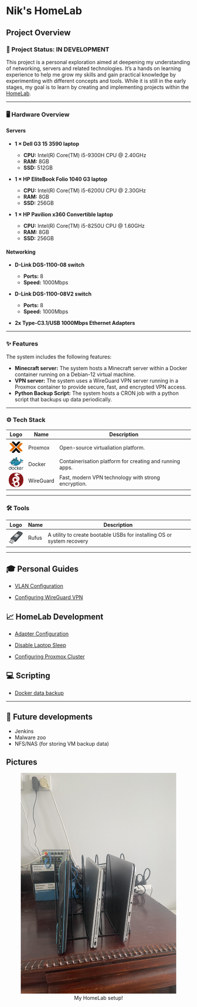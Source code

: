 # Nik's HomeLab

## Project Overview

### 🚀 Project Status: **IN DEVELOPMENT**

This project is a personal exploration aimed at deepening my understanding of networking, servers and related technologies. It’s a hands on learning experience to help me grow my skills and gain practical knowledge by experimenting with different concepts and tools. While it is still in the early stages, my goal is to learn by creating and implementing projects within the [HomeLab](https://en.wikipedia.org/wiki/Home_server).

---

### 🖥️ Hardware Overview

#### Servers
- **1 × Dell G3 15 3590 laptop**  
  - **CPU:** Intel(R) Core(TM) i5-9300H CPU @ 2.40GHz  
  - **RAM:** 8GB  
  - **SSD:** 512GB  

- **1 × HP EliteBook Folio 1040 G3 laptop**  
  - **CPU:** Intel(R) Core(TM) i5-6200U CPU @ 2.30GHz  
  - **RAM:** 8GB  
  - **SSD:** 256GB 

- **1 × HP Pavilion x360 Convertible laptop**  
  - **CPU:** Intel(R) Core(TM) i5-8250U CPU @ 1.60GHz
  - **RAM:** 8GB  
  - **SSD:** 256GB

#### Networking
- **D-Link DGS-1100-08 switch**  
  - **Ports:** 8  
  - **Speed:** 1000Mbps

- **D-Link DGS-1100-08V2 switch**  
  - **Ports:** 8  
  - **Speed:** 1000Mbps  

- **2x Type-C3.1/USB 1000Mbps Ethernet Adapters**

---

### ✨ Features

The system includes the following features:
- **Minecraft server:** The system hosts a Minecraft server within a Docker container running on a Debian-12 virtual machine.
- **VPN server:** The system uses a WireGuard VPN server running in a Proxmox container to provide secure, fast, and encrypted VPN access.
- **Python Backup Script:** The system hosts a CRON job with a python script that backups up data periodically.

---

### ⚙️ Tech Stack  

| Logo                                                                                 | Name      | Description                      |
|--------------------------------------------------------------------------------------|------------|----------------------------------|
| <img src="Images/proxmox_logo.png" alt="Proxmox Logo" width="40" />                  | Proxmox   | Open-source virtualiation platform. |
| <img src="Images/docker_logo.png" alt="Docker Logo" width="40" />                   | Docker    | Containerisation platform for creating and running apps. |
| <img src="Images/wireguard_logo.png" alt="WireGuard Logo" width="40" />              | WireGuard | Fast, modern VPN technology with strong encryption. |

---

### 🛠️ Tools

| Logo                                      | Name   | Description                     |
|-------------------------------------------|--------|---------------------------------|
| <img src="Images/rufus_logo.png" alt="Rufus Logo" width="40" /> | Rufus  | A utility to create bootable USBs for installing OS or system recovery |


---

## 🎓 Personal Guides

- [VLAN Configuration](./Documents/Guides/VLAN_Config.md)

  <!---
  TODO
  --->

- [Configuring WireGuard VPN](./Documents/Guides/VLAN_Config.md)

## 📈 HomeLab Development

- [Adapter Configuration](./Documents/HomeLab/Eth-USB_Config.md)

- [Disable Laptop Sleep](./Documents/HomeLab/Laptop_Sleep.md)

  <!---
  TODO
  --->

- [Configuring Proxmox Cluster](./Documents/HomeLab/CondfiguringCluster.md)

## 💻 Scripting

  <!---
  TODO
  --->

- [Docker data backup](./Documents/Scripting/Backup_Script.md)

---

## 🚀 Future developments
- Jenkins
- Malware zoo
- NFS/NAS (for storing VM backup data)


## Pictures

<div style="text-align: center;">
  <figure>
    <img src="Images/Homelab_pic.jpg" alt="HomeLab" width="500" height="600" />
    <figcaption>My HomeLab setup!</figcaption>
  </figure>
</div>




